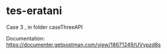 # tes-eratani

Case 3 , in folder caseThreeAPI

Documentation:
https://documenter.getpostman.com/view/18671249/UVypzd8s
